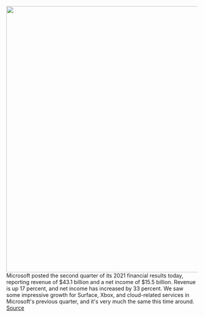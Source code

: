 <img src='https://cdn.vox-cdn.com/thumbor/nzguAgwDVznNXEoac8WMlz9l1wk=/0x0:2040x1360/1200x800/filters:focal(857x517:1183x843)/cdn.vox-cdn.com/uploads/chorus_image/image/68724236/DSCF1189.0.0.jpg' width='700px' /><br/>
Microsoft posted the second quarter of its 2021 financial results today, reporting revenue of $43.1 billion and a net income of $15.5 billion. Revenue is up 17 percent, and net income has increased by 33 percent. We saw some impressive growth for Surface, Xbox, and cloud-related services in Microsoft's previous quarter, and it's very much the same this time around.
<a href='https://www.theverge.com/2021/1/26/22250826/microsoft-q2-2021-earnings-revenue-xbox-cloud-services-surface-gaming'> Source <a/>